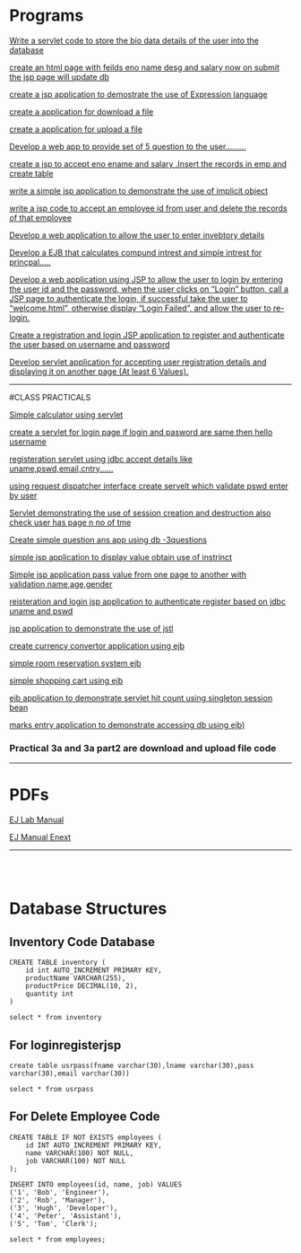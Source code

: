 # Programs

[Write a servlet code to store the bio data details of the user into the database](./Biodata_details.zip)


[create an html page with feilds eno name desg and salary now on submit the jsp page will update db](./emp_jsp_db.zip)


[create a jsp application to demostrate the use of Expression language](./ELLanguage.zip)


[create a application for download a file](./Practical_3a(Part2).zip)


[create a application for upload a file](./Practical_3a.zip)


[Develop a web app to provide set of 5 question to the user.........](./QuestionAnswerServlet.zip)


[create a jsp to accept eno ename and salary .Insert the records in emp and create table](./emp_jsp.zip)


[write a simple jsp application to demonstrate the use of implicit object](./implicitobjectsjsp.zip)


[write a jsp code to accept an employee id from user and delete the records of that employee](./DeleteEmployee.zip)


[Develop a web application to allow the user to enter invebtory details](./InventoryManagament.zip)


[Develop a EJB that calculates compund intrest and simple intrest for princpal..... ](./InterestCalculator.zip)



[Develop a web application using JSP to allow the user to login by entering the user id and the password, when the user clicks on “Login” button, call a JSP page
to authenticate the login, if successful take the user to “welcome.html”, otherwise display “Login Failed”, and allow the user to re-login. ](./JSPRegistrationValidation.zip)

[Create a registration and login JSP application to register and authenticate the user based on username and password ](./LOGINREGISTERJSP.zip)

[Develop servlet application for accepting user registration details and displaying it on another page (At least 6 Values).](./RegisterServlet.zip)

<hr>
#CLASS PRACTICALS
<br>

[Simple calculator using servlet](./Practical1A.rar)


[create a servlet for login page if login and pasword are same then hello username](./Practical1B.rar)


[registeration servlet using jdbc accept details like uname,pswd,email,cntry......](./Practical1C.rar)


[using request dispatcher interface create servelt which validate pswd enter by user ](./Practical2a.rar)


[Servlet demonstrating the use of session creation and destruction also check user has page n no of tme ](./Practical2c.zip)


[Create simple question ans app using db -3questions  ](./Practical_3b.rar)


[simple jsp application to display value obtain use of instrinct](./Practical4a.zip)


[Simple jsp application pass value from one page to another with validation,name,age,gender](./Practical4b.rar)


[reisteration and login jsp application to authenticate register based on jdbc uname and pswd ](./Practical4c.rar)


[jsp application to demonstrate the use of jstl](./Prac5c.rar)


[create currency convertor application using ejb](./Practical6a.zip)


[simple room reservation system ejb](./Practical6b.zip)


[simple shopping cart using ejb](./Prac6CShoppingCartApp.zip)


[ejb application to demonstrate servlet hit count using singleton session bean](./Practical7a.zip)


[marks entry application to demonstrate accessing db using ejb)](./Practical_7c.zip)








### Practical 3a and 3a part2 are download and upload file code

<hr>

# PDFs 

[EJ Lab Manual](./Pdfs/EJ%20Lab%20Manual.pdf)

[EJ Manual Enext](./Pdfs/EJ%20Manual%20(E-next.in).pdf)


<hr>
<br>
<br>




# Database Structures

## Inventory Code Database
```mysql
CREATE TABLE inventory (
    id int AUTO_INCREMENT PRIMARY KEY,
    productName VARCHAR(255),
    productPrice DECIMAL(10, 2),
    quantity int
)
```

```mysql
select * from inventory
```

## For loginregisterjsp
```mysql
create table usrpass(fname varchar(30),lname varchar(30),pass varchar(30),email varchar(30))
```
```mysql
select * from usrpass
```

## For Delete Employee Code

```mysql
CREATE TABLE IF NOT EXISTS employees (
    id INT AUTO_INCREMENT PRIMARY KEY,
    name VARCHAR(100) NOT NULL,
    job VARCHAR(100) NOT NULL
);
```

```mysql
INSERT INTO employees(id, name, job) VALUES 
('1', 'Bob', 'Engineer'), 
('2', 'Rob', 'Manager'), 
('3', 'Hugh', 'Developer'),
('4', 'Peter', 'Assistant'), 
('5', 'Tom', 'Clerk');
```

```mysql
select * from employees;
```
